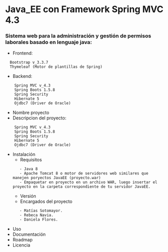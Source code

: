 # Java_EE con Framework Spring MVC 4.3
### Sistema web para la administración y gestión de permisos laborales basado en lenguaje java:

- Frontend:
```
  Bootstrap v_3.3.7
  Thymeleaf (Motor de plantillas de Spring)
```
- Backend:
```
    Spring MVC v_4.3
    Spring Boots 1.5.8
    Spring Security
    Hibernate 5
    Ojdbc7 (Driver de Oracle)
```
- Nombre proyecto
- Descripcion del proyecto:
```
    Spring MVC v_4.3
    Spring Boots 1.5.8
    Spring Security
    Hibernate 5
    Ojdbc7 (Driver de Oracle)
```
- Instalación
	- Requisitos
	```
	   - Java 8
	   - Apache Tomcat 8 o motor de servidores web similares que manejen poryectos JavaEE (proyecto.war)
	   - Empaquetar en proyecto en un archivo WAR, luego insertar el proyecto en la carpeta correspondiente de tu servidor JavaEE.
	```
	- Versión
	- Encargados del proyecto
	```
	   - Matías Sotomayor.
	   - Rebeca Navia.
	   - Daniela Flores.
	```
- Uso
- Documentación
- Roadmap
- Licencia
